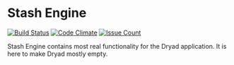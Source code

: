 # Stash Engine

[![Build Status](https://travis-ci.org/CDL-Dryad/stash_engine.svg?branch=development)](https://travis-ci.org/CDL-Dryad/stash_engine)
[![Code Climate](https://codeclimate.com/github/CDL-Dryad/stash_engine/badges/gpa.svg)](https://codeclimate.com/github/CDL-Dryad/stash_engine)
[![Issue Count](https://codeclimate.com/github/CDL-Dryad/stash_engine/badges/issue_count.svg)](https://codeclimate.com/github/CDL-Dryad/stash_engine)

Stash Engine contains most real functionality for the Dryad application.
It is here to make Dryad mostly empty.
